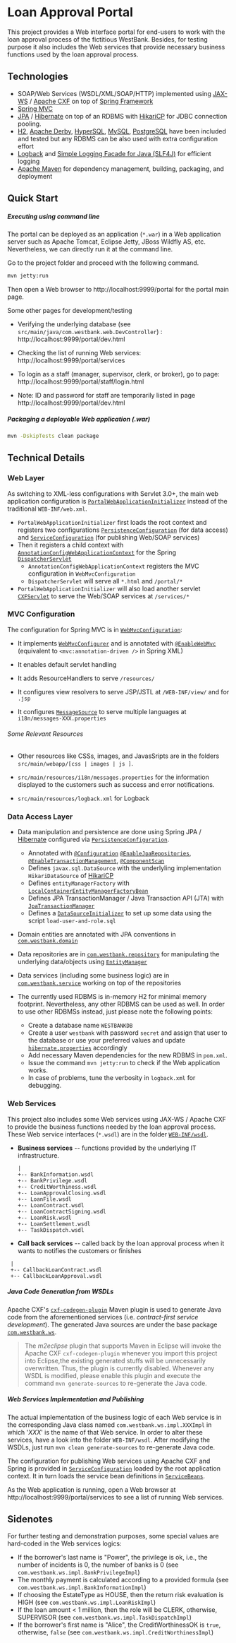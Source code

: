 # Loan Approval Portal

This project provides a Web interface portal for end-users to work with the loan approval process of the fictitious WestBank. Besides, for testing purpose it also includes the Web services that provide necessary business functions used by the loan approval process.

## Technologies

* SOAP/Web Services (WSDL/XML/SOAP/HTTP) implemented using [JAX-WS](https://en.wikipedia.org/wiki/Java_API_for_XML_Web_Services) / [Apache CXF](http://cxf.apache.org) on top of [Spring Framework](https://spring.io)
* [Spring MVC](https://docs.spring.io/spring/docs/current/spring-framework-reference/web.html) 
* [JPA](https://en.wikipedia.org/wiki/Java_Persistence_API) / [Hibernate](http://hibernate.org) on top of an RDBMS with [HikariCP](https://github.com/brettwooldridge/HikariCP) for JDBC connection pooling.
* [H2](http://www.h2database.com/html/main.html), [Apache Derby](https://db.apache.org/derby), [HyperSQL](http://hsqldb.org), [MySQL](https://www.mysql.com), [PostgreSQL](https://www.postgresql.org) have been included and tested but any RDBMS can be also used with extra configuration effort
* [Logback](https://logback.qos.ch) and [Simple Logging Facade for Java (SLF4J)](https://www.slf4j.org) for efficient logging
* [Apache Maven](https://maven.apache.org) for dependency management, building, packaging, and deployment

## Quick Start

##### Executing using command line

The portal can be deployed as an application (`*.war`) in a Web application server such as Apache Tomcat, Eclipse Jetty, JBoss Wildfly AS, etc. Nevertheless, we can directly run it at the command line. 

Go to the project folder and proceed with the following command.

```sh
mvn jetty:run
```

Then open a Web browser to http://localhost:9999/portal for the portal main page.

Some other pages for development/testing

   * Verifying the underlying database (see `src/main/java/com.westbank.web.DevController`) : http://localhost:9999/portal/dev.html 

   * Checking the list of running Web services: http://localhost:9999/portal/services

   * To login as a staff (manager, supervisor, clerk, or broker), go to page: http://localhost:9999/portal/staff/login.html

   * Note: ID and password for staff are temporarily listed in page http://localhost:9999/portal/dev.html

##### Packaging a deployable Web application (.war)

```sh
mvn -DskipTests clean package
```

## Technical Details

### Web Layer

As switching to XML-less configurations with Servlet 3.0+, the main web application configuration is [`PortalWebApplicationInitializer`](https://github.com/htr3n/loan-approval-portal/blob/master/src/main/java/com/westbank/config/PortalWebApplicationInitializer.java) instead of  the traditional `WEB-INF/web.xml`. 

* `PortalWebApplicationInitializer` first loads the root context and registers two configurations [`PersistenceConfiguration`](https://github.com/htr3n/loan-approval-portal/blob/master/src/main/java/com/westbank/config/PersistenceConfiguration.java) (for data access) and [`ServiceConfiguration`](https://github.com/htr3n/loan-approval-portal/blob/master/src/main/java/com/westbank/config/ServiceConfiguration.java) (for publishing Web/SOAP services)
* Then it registers a child context with [`AnnotationConfigWebApplicationContext`](https://docs.spring.io/spring-framework/docs/current/javadoc-api/org/springframework/web/context/support/AnnotationConfigWebApplicationContext.html) for the Spring [`DispatcherServlet`](https://docs.spring.io/spring/docs/current/javadoc-api/org/springframework/web/servlet/DispatcherServlet.html)
  * ``AnnotationConfigWebApplicationContext`` registers the MVC configuration in `WebMvcConfiguration`
  * `DispatcherServlet` will serve all `*.html` and `/portal/*`
* `PortalWebApplicationInitializer` will also load another servlet  [`CXFServlet`](https://cxf.apache.org/javadoc/latest/org/apache/cxf/transport/servlet/CXFServlet.html) to serve the Web/SOAP services at `/services/*`

### MVC Configuration

The configuration for Spring MVC is in [`WebMvcConfiguration`](https://github.com/htr3n/loan-approval-portal/blob/master/src/main/java/com/westbank/config/WebMvcConfiguration.java):

* It implements [`WebMvcConfigurer`](https://docs.spring.io/spring/docs/current/javadoc-api/org/springframework/web/servlet/config/annotation/WebMvcConfigurer.html) and is annotated with [`@EnableWebMvc`](https://docs.spring.io/spring/docs/current/javadoc-api/org/springframework/web/servlet/config/annotation/EnableWebMvc.html) (equivalent to `<mvc:annotation-driven />` in Spring XML)

* It enables default servlet handling

* It adds ResourceHandlers to serve `/resources/`

* It configures view resolvers to serve JSP/JSTL at `/WEB-INF/view/` and for `.jsp`

* It configures [`MessageSource`](https://docs.spring.io/spring-framework/docs/current/javadoc-api/org/springframework/context/MessageSource.html) to serve multiple languages at `i18n/messages-XXX.properties`

###### Some Relevant Resources

* Other resources like CSSs, images, and JavasSripts are in the folders `src/main/webapp/[css | images | js ]`.

* `src/main/resources/i18n/messages.properties` for the information displayed to the customers such as success and error notifications.
* `src/main/resources/logback.xml` for Logback

### Data Access Layer

* Data manipulation and persistence are done using Spring JPA / [Hibernate](http://hibernate.org) configured via [`PersistenceConfiguration`](https://github.com/htr3n/loan-approval-portal/blob/master/src/main/java/com/westbank/config/PersistenceConfiguration.java).

	* Annotated with [`@Configuration`](https://docs.spring.io/spring-framework/docs/current/javadoc-api/org/springframework/context/annotation/Configuration.html)  [`@EnableJpaRepositories`](https://docs.spring.io/spring-data/jpa/docs/current/api/org/springframework/data/jpa/repository/config/EnableJpaRepositories.html), [`@EnableTransactionManagement`](https://docs.spring.io/spring-framework/docs/current/javadoc-api/org/springframework/transaction/annotation/EnableTransactionManagement.html), [`@ComponentScan`](https://docs.spring.io/spring/docs/current/javadoc-api/org/springframework/context/annotation/ComponentScan.html)
	* Defines `javax.sql.DataSource` with the underlyling implementation `HikariDataSource` of [HikariCP](https://github.com/brettwooldridge/HikariCP)
	* Defines `entityManagerFactory` with [`LocalContainerEntityManagerFactoryBean`](https://docs.spring.io/spring/docs/current/javadoc-api/org/springframework/orm/jpa/LocalContainerEntityManagerFactoryBean.html)
	* Defines JPA TransactionManager / Java Transaction API (JTA) with [`JpaTransactionManager`](https://docs.spring.io/spring/docs/current/javadoc-api/org/springframework/orm/jpa/JpaTransactionManager.html)
	* Defines a [`DataSourceInitializer`](https://docs.spring.io/spring/docs/current/javadoc-api/org/springframework/jdbc/datasource/init/DataSourceInitializer.html) to set up some data using the script `load-user-and-role.sql`

* Domain entities are annotated with JPA conventions in [`com.westbank.domain`](https://github.com/htr3n/loan-approval-portal/tree/master/src/main/java/com/westbank/domain)
* Data repositories are in [`com.westbank.repository`](https://github.com/htr3n/loan-approval-portal/tree/master/src/main/java/com/westbank/repository) for manipulating the underlying data/objects using [`EntityManager`](https://docs.oracle.com/javaee/7/api/javax/persistence/EntityManager.html)
* Data services (including some business logic) are in [`com.westbank.service`](https://github.com/htr3n/loan-approval-portal/tree/master/src/main/java/com/westbank/service) working on top of the repositories
* The currently used RDBMS is in-memory H2 for minimal memory footprint. Nevertheless, any other RDBMS can be used as well. In order to use other RDBMSs instead, just please note the following points:
	* Create a database name `WESTBANKDB`
	* Create a user `westbank` with password `secret` and assign that user to the database or use your preferred values and update  [`hibernate.properties`](https://github.com/htr3n/loan-approval-portal/blob/master/src/main/resources/hibernate.properties) accordingly
	* Add necessary Maven dependencies for the new RDBMS in `pom.xml`.
	* Issue the command `mvn jetty:run` to check if the Web application works. 
	* In case of problems, tune the verbosity in `logback.xml` for debugging.

### Web Services

This project also includes some Web services using JAX-WS / Apache CXF to provide the business functions needed by the loan approval process. These Web service interfaces (`*.wsdl`) are in the folder [`WEB-INF/wsdl`](https://github.com/htr3n/loan-approval-portal/tree/master/src/main/webapp/WEB-INF/wsdl). 

   - __Business services__ -- functions provided by the underlying IT infrastructure.
      ```
      |
      +-- BankInformation.wsdl
      +-- BankPrivilege.wsdl
      +-- CreditWorthiness.wsdl
      +-- LoanApprovalClosing.wsdl
      +-- LoanFile.wsdl
      +-- LoanContract.wsdl
      +-- LoanContractSigning.wsdl
      +-- LoanRisk.wsdl
      +-- LoanSettlement.wsdl
      +-- TaskDispatch.wsdl
      ```
   - __Call back services__ -- called back by the loan approval process when it wants to notifies the customers or finishes
  ```
   |
   +-- CallbackLoanContract.wsdl
   +-- CallbackLoanApproval.wsdl
  ```

##### Java Code Generation from WSDLs

Apache CXF's [`cxf-codegen-plugin`](http://cxf.apache.org/docs/maven-cxf-codegen-plugin-wsdl-to-java.html) Maven plugin is used to generate Java code from the aforementioned services (i.e. _contract-first service development_). The generated Java sources are under the base package [`com.westbank.ws`](https://github.com/htr3n/loan-approval-portal/tree/master/src/main/java/com/westbank/ws).

>  The _m2eclipse_ plugin that supports Maven in Eclipse will invoke the Apache CXF `cxf-codegen-plugin` whenever you import this project into Eclipse,the existing generated stuffs will be unnecessarily overwritten. Thus, the plugin is currently disabled. Whenever any WSDL is modified, please enable this plugin and execute the command `mvn generate-sources` to re-generate the Java code.

##### Web Services Implementation and Publishing

The actual implementation of the business logic of each Web service is in the corresponding Java class named `com.westbank.ws.impl.XXXImpl` in which '_XXX_' is the name of that Web service. In order to alter these services, have a look into the folder `WEB-INF/wsdl`. After modifying the WSDLs, just run `mvn clean generate-sources` to re-generate Java code. 

The configuration for publishing Web services using Apache CXF and Spring is provided in [`ServiceConfiguration`](https://github.com/htr3n/loan-approval-portal/blob/master/src/main/java/com/westbank/config/ServiceConfiguration.java) loaded by the root application context. It in turn loads the service bean definitions in [`ServiceBeans`](https://github.com/htr3n/loan-approval-portal/blob/master/src/main/java/com/westbank/config/ServiceBeans.java).

As the Web application is running, open a Web browser at http://localhost:9999/portal/services to see a list of running Web services.

## Sidenotes

For further testing and demonstration purposes, some special values are hard-coded in the Web services logics:

* If the borrower's last name is "Power", the privilege is ok, i.e., the number of incidents is 0, the number of banks is 0 (see `com.westbank.ws.impl.BankPrivilegeImpl`)
* The monthly payment is calculated according to a provided formula (see `com.westbank.ws.impl.BankInformationImpl`)
* If choosing the EstateType as HOUSE, then the return risk evaluation is HIGH (see `com.westbank.ws.impl.LoanRiskImpl`)
* If the loan amount < 1 million, then the role will be CLERK, otherwise, SUPERVISOR (see `com.westbank.ws.impl.TaskDispatchImpl`)
* If the borrower's first name is "Alice", the CreditWorthinessOK is `true`, otherwise, `false`  (see `com.westbank.ws.impl.CreditWorthinessImpl`)

